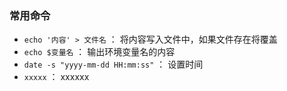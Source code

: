 

### 常用命令

+ `echo '内容' > 文件名` ： 将内容写入文件中，如果文件存在将覆盖
+ `echo $变量名` ： 输出环境变量名的内容
+ `date -s "yyyy-mm-dd HH:mm:ss"` ： 设置时间
+ `xxxxx` ： xxxxxx
